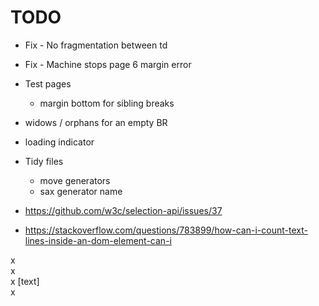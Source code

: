 # TODO

- Fix - No fragmentation between td
- Fix - Machine stops page 6 margin error

- Test pages
  - margin bottom for sibling breaks

- widows / orphans for an empty BR
- loading indicator
- Tidy files
  - move generators
  - sax generator name
- https://github.com/w3c/selection-api/issues/37
- https://stackoverflow.com/questions/783899/how-can-i-count-text-lines-inside-an-dom-element-can-i

<div>
  <div>
    <div>
    </div>
  </div>
  x
  <div>
    x
    <div></div>
  </div>
  x
  [text]
</div>
x
<div>
  <div></div>
</div>
<div>
  <div></div>
</div>

